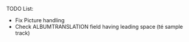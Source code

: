 TODO List:

* Fix Picture handling
* Check ALBUMTRANSLATION field having leading space (té sample track)